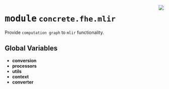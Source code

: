 <!-- markdownlint-disable -->

<a href="../../tempdirectoryforapidocs/.venvtrash/lib/python3.10/site-packages/concrete/fhe/mlir/__init__.py#L0"><img align="right" style="float:right;" src="https://img.shields.io/badge/-source-cccccc?style=flat-square"></a>

# <kbd>module</kbd> `concrete.fhe.mlir`
Provide `computation graph` to `mlir` functionality. 

**Global Variables**
---------------
- **conversion**
- **processors**
- **utils**
- **context**
- **converter**


